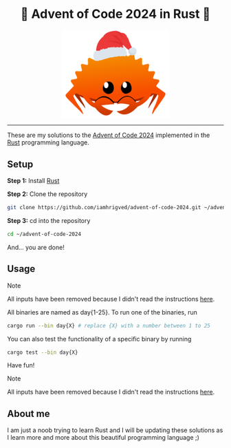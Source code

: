 <h1 align="center">🎄 Advent of Code 2024 in Rust 🦀</h2>

<p align="center">
    <img width="250" src=".assets/winter-ferris.png">
</p>

---

These are my solutions to the [Advent of Code 2024](https://www.adventofcode.com/2024/) implemented in the [Rust](https://www.rust-lang.org/) programming language.

## Setup

**Step 1:** Install [Rust](https://www.rust-lang.org/)

**Step 2:** Clone the repository

```sh
git clone https://github.com/iamhrigved/advent-of-code-2024.git ~/advent-of-code-2024
```

**Step 3:** cd into the repository

```sh
cd ~/advent-of-code-2024
```

And... you are done!

## Usage

> [!NOTE]
> All inputs have been removed because I didn't read the instructions [here](https://adventofcode.com/2024/about).

All binaries are named as day{1-25}. To run one of the binaries, run

```sh
cargo run --bin day{X} # replace {X} with a number between 1 to 25
```

You can also test the functionality of a specific binary by running

```sh
cargo test --bin day{X}
```

Have fun!

> [!NOTE]
> All inputs have been removed because I didn't read the instructions [here](https://adventofcode.com/2024/about).

## About me

I am just a noob trying to learn Rust and I will be updating these solutions as I learn more and more about this beautiful programming language ;)
